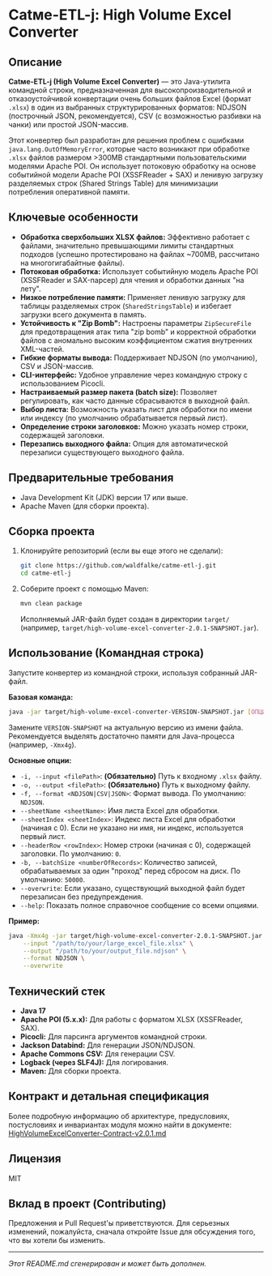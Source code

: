 # Catме-ETL-j: High Volume Excel Converter

## Описание

**Catме-ETL-j (High Volume Excel Converter)** — это Java-утилита командной строки, предназначенная для высокопроизводительной и отказоустойчивой конвертации очень больших файлов Excel (формат `.xlsx`) в один из выбранных структурированных форматов: NDJSON (построчный JSON, рекомендуется), CSV (с возможностью разбивки на чанки) или простой JSON-массив.

Этот конвертер был разработан для решения проблем с ошибками `java.lang.OutOfMemoryError`, которые часто возникают при обработке `.xlsx` файлов размером >300MB стандартными пользовательскими моделями Apache POI. Он использует потоковую обработку на основе событийной модели Apache POI (XSSFReader + SAX) и ленивую загрузку разделяемых строк (Shared Strings Table) для минимизации потребления оперативной памяти.

## Ключевые особенности

*   **Обработка сверхбольших XLSX файлов:** Эффективно работает с файлами, значительно превышающими лимиты стандартных подходов (успешно протестировано на файлах ~700MB, рассчитано на многогигабайтные файлы).
*   **Потоковая обработка:** Использует событийную модель Apache POI (XSSFReader и SAX-парсер) для чтения и обработки данных "на лету".
*   **Низкое потребление памяти:** Применяет ленивую загрузку для таблицы разделяемых строк (`SharedStringsTable`) и избегает загрузки всего документа в память.
*   **Устойчивость к "Zip Bomb":** Настроены параметры `ZipSecureFile` для предотвращения атак типа "zip bomb" и корректной обработки файлов с аномально высоким коэффициентом сжатия внутренних XML-частей.
*   **Гибкие форматы вывода:** Поддерживает NDJSON (по умолчанию), CSV и JSON-массив.
*   **CLI-интерфейс:** Удобное управление через командную строку с использованием Picocli.
*   **Настраиваемый размер пакета (batch size):** Позволяет регулировать, как часто данные сбрасываются в выходной файл.
*   **Выбор листа:** Возможность указать лист для обработки по имени или индексу (по умолчанию обрабатывается первый лист).
*   **Определение строки заголовков:** Можно указать номер строки, содержащей заголовки.
*   **Перезапись выходного файла:** Опция для автоматической перезаписи существующего выходного файла.

## Предварительные требования

*   Java Development Kit (JDK) версии 17 или выше.
*   Apache Maven (для сборки проекта).

## Сборка проекта

1.  Клонируйте репозиторий (если вы еще этого не сделали):
    ```bash
    git clone https://github.com/waldfalke/catme-etl-j.git
    cd catme-etl-j
    ```
2.  Соберите проект с помощью Maven:
    ```bash
    mvn clean package
    ```
    Исполняемый JAR-файл будет создан в директории `target/` (например, `target/high-volume-excel-converter-2.0.1-SNAPSHOT.jar`).

## Использование (Командная строка)

Запустите конвертер из командной строки, используя собранный JAR-файл.

**Базовая команда:**
```bash
java -jar target/high-volume-excel-converter-VERSION-SNAPSHOT.jar [ОПЦИИ]
```
Замените `VERSION-SNAPSHOT` на актуальную версию из имени файла. Рекомендуется выделять достаточно памяти для Java-процесса (например, `-Xmx4g`).

**Основные опции:**

*   `-i, --input <filePath>`: **(Обязательно)** Путь к входному `.xlsx` файлу.
*   `-o, --output <filePath>`: **(Обязательно)** Путь к выходному файлу.
*   `-f, --format <NDJSON|CSV|JSON>`: Формат вывода. По умолчанию: `NDJSON`.
*   `--sheetName <sheetName>`: Имя листа Excel для обработки.
*   `--sheetIndex <sheetIndex>`: Индекс листа Excel для обработки (начиная с 0). Если не указано ни имя, ни индекс, используется первый лист.
*   `--headerRow <rowIndex>`: Номер строки (начиная с 0), содержащей заголовки. По умолчанию: `0`.
*   `-b, --batchSize <numberOfRecords>`: Количество записей, обрабатываемых за один "проход" перед сбросом на диск. По умолчанию: `50000`.
*   `--overwrite`: Если указано, существующий выходной файл будет перезаписан без предупреждения.
*   `--help`: Показать полное справочное сообщение со всеми опциями.

**Пример:**
```bash
java -Xmx4g -jar target/high-volume-excel-converter-2.0.1-SNAPSHOT.jar \
    --input "/path/to/your/large_excel_file.xlsx" \
    --output "/path/to/your/output_file.ndjson" \
    --format NDJSON \
    --overwrite
```

## Технический стек

*   **Java 17**
*   **Apache POI (5.x.x):** Для работы с форматом XLSX (XSSFReader, SAX).
*   **Picocli:** Для парсинга аргументов командной строки.
*   **Jackson Databind:** Для генерации JSON/NDJSON.
*   **Apache Commons CSV:** Для генерации CSV.
*   **Logback (через SLF4J):** Для логирования.
*   **Maven:** Для сборки проекта.

## Контракт и детальная спецификация

Более подробную информацию об архитектуре, предусловиях, постусловиях и инвариантах модуля можно найти в документе:
[HighVolumeExcelConverter-Contract-v2.0.1.md](HighVolumeExcelConverter-Contract-v2.0.1.md)

## Лицензия

MIT

## Вклад в проект (Contributing)

Предложения и Pull Request'ы приветствуются. Для серьезных изменений, пожалуйста, сначала откройте Issue для обсуждения того, что вы хотели бы изменить.

---

_Этот README.md сгенерирован и может быть дополнен._ 
